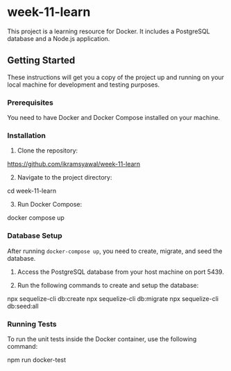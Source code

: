 # week-11-learn

This project is a learning resource for Docker. It includes a PostgreSQL database and a Node.js application.

## Getting Started

These instructions will get you a copy of the project up and running on your local machine for development and testing purposes.

### Prerequisites

You need to have Docker and Docker Compose installed on your machine.

### Installation

1. Clone the repository:

https://github.com/ikramsyawal/week-11-learn

2. Navigate to the project directory:

cd week-11-learn

3. Run Docker Compose:

docker compose up

### Database Setup

After running `docker-compose up`, you need to create, migrate, and seed the database.

1. Access the PostgreSQL database from your host machine on port 5439.

2. Run the following commands to create and setup the database:

npx sequelize-cli db:create npx sequelize-cli db:migrate npx sequelize-cli db:seed:all

### Running Tests

To run the unit tests inside the Docker container, use the following command:

npm run docker-test
